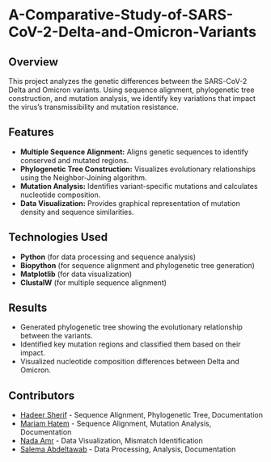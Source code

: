 # A-Comparative-Study-of-SARS-CoV-2-Delta-and-Omicron-Variants

## Overview
This project analyzes the genetic differences between the SARS-CoV-2 Delta and Omicron variants. Using sequence alignment, phylogenetic tree construction, and mutation analysis, we identify key variations that impact the virus’s transmissibility and mutation resistance.

## Features
- **Multiple Sequence Alignment:** Aligns genetic sequences to identify conserved and mutated regions.
- **Phylogenetic Tree Construction:** Visualizes evolutionary relationships using the Neighbor-Joining algorithm.
- **Mutation Analysis:** Identifies variant-specific mutations and calculates nucleotide composition.
- **Data Visualization:** Provides graphical representation of mutation density and sequence similarities.

## Technologies Used
- **Python** (for data processing and sequence analysis)
- **Biopython** (for sequence alignment and phylogenetic tree generation)
- **Matplotlib** (for data visualization)
- **ClustalW** (for multiple sequence alignment)

## Results
- Generated phylogenetic tree showing the evolutionary relationship between the variants.
- Identified key mutation regions and classified them based on their impact.
- Visualized nucleotide composition differences between Delta and Omicron.

## Contributors
- [Hadeer Sherif](https://github.com/hadeerfasih) - Sequence Alignment, Phylogenetic Tree, Documentation
- [Mariam Hatem](https://github.com/mariam-hatem) - Sequence Alignment, Mutation Analysis, Documentation
- [Nada Amr](https://github.com/Nadaaomran) - Data Visualization, Mismatch Identification
- [Salema Abdeltawab](https://github.com/SalmaAbeltawab) - Data Processing, Analysis, Documentation

